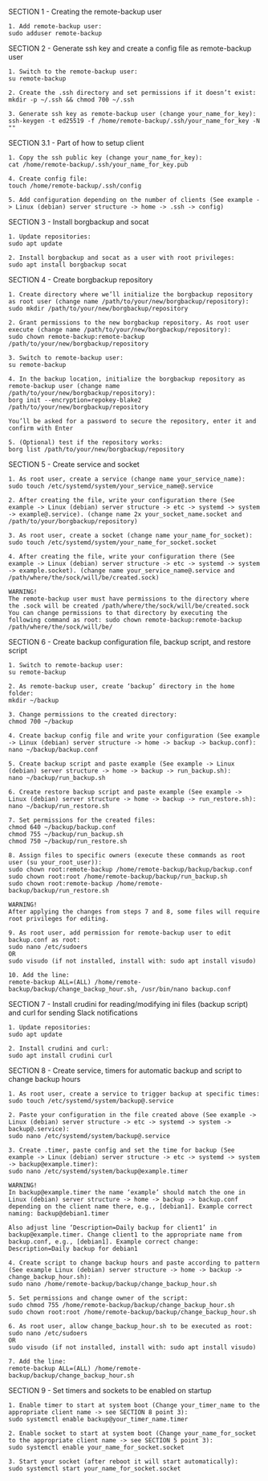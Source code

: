 
SECTION 1 - Creating the remote-backup user

    1. Add remote-backup user:
    sudo adduser remote-backup 

SECTION 2 - Generate ssh key and create a config file as remote-backup user

    1. Switch to the remote-backup user:
    su remote-backup

    2. Create the .ssh directory and set permissions if it doesn’t exist:
    mkdir -p ~/.ssh && chmod 700 ~/.ssh

    3. Generate ssh key as remote-backup user (change your_name_for_key):
    ssh-keygen -t ed25519 -f /home/remote-backup/.ssh/your_name_for_key -N "" 

SECTION 3.1 - Part of how to setup client

    1. Copy the ssh public key (change your_name_for_key):
    cat /home/remote-backup/.ssh/your_name_for_key.pub

    4. Create config file:
    touch /home/remote-backup/.ssh/config

    5. Add configuration depending on the number of clients (See example -> Linux (debian) server structure -> home -> .ssh -> config)

SECTION 3 - Install borgbackup and socat

    1. Update repositories:
    sudo apt update

    2. Install borgbackup and socat as a user with root privileges:
    sudo apt install borgbackup socat

SECTION 4 - Create borgbackup repository

    1. Create directory where we’ll initialize the borgbackup repository as root user (change name /path/to/your/new/borgbackup/repository):
    sudo mkdir /path/to/your/new/borgbackup/repository

    2. Grant permissions to the new borgbackup repository. As root user execute (change name /path/to/your/new/borgbackup/repository):
    sudo chown remote-backup:remote-backup /path/to/your/new/borgbackup/repository

    3. Switch to remote-backup user:
    su remote-backup

    4. In the backup location, initialize the borgbackup repository as remote-backup user (change name /path/to/your/new/borgbackup/repository):
    borg init --encryption=repokey-blake2 /path/to/your/new/borgbackup/repository

    You’ll be asked for a password to secure the repository, enter it and confirm with Enter

    5. (Optional) test if the repository works:
    borg list /path/to/your/new/borgbackup/repository

SECTION 5 - Create service and socket

    1. As root user, create a service (change name your_service_name):
    sudo touch /etc/systemd/system/your_service_name@.service

    2. After creating the file, write your configuration there (See example -> Linux (debian) server structure -> etc -> systemd -> system -> example@.service). (change name 2x your_socket_name.socket and /path/to/your/borgbackup/repository)

    3. As root user, create a socket (change name your_name_for_socket):
    sudo touch /etc/systemd/system/your_name_for_socket.socket

    4. After creating the file, write your configuration there (See example -> Linux (debian) server structure -> etc -> systemd -> system -> example.socket). (change name your_service_name@.service and /path/where/the/sock/will/be/created.sock)

    WARNING!
    The remote-backup user must have permissions to the directory where the .sock will be created /path/where/the/sock/will/be/created.sock
    You can change permissions to that directory by executing the following command as root: sudo chown remote-backup:remote-backup /path/where/the/sock/will/be/

SECTION 6 - Create backup configuration file, backup script, and restore script

    1. Switch to remote-backup user:
    su remote-backup

    2. As remote-backup user, create ‘backup’ directory in the home folder:
    mkdir ~/backup

    3. Change permissions to the created directory:
    chmod 700 ~/backup

    4. Create backup config file and write your configuration (See example -> Linux (debian) server structure -> home -> backup -> backup.conf):
    nano ~/backup/backup.conf

    5. Create backup script and paste example (See example -> Linux (debian) server structure -> home -> backup -> run_backup.sh):
    nano ~/backup/run_backup.sh

    6. Create restore backup script and paste example (See example -> Linux (debian) server structure -> home -> backup -> run_restore.sh):
    nano ~/backup/run_restore.sh

    7. Set permissions for the created files:
    chmod 640 ~/backup/backup.conf
    chmod 755 ~/backup/run_backup.sh 
    chmod 750 ~/backup/run_restore.sh 

    8. Assign files to specific owners (execute these commands as root user (su your_root_user)):
    sudo chown root:remote-backup /home/remote-backup/backup/backup.conf
    sudo chown root:root /home/remote-backup/backup/run_backup.sh 
    sudo chown root:remote-backup /home/remote-backup/backup/run_restore.sh 

    WARNING!
    After applying the changes from steps 7 and 8, some files will require root privileges for editing.

    9. As root user, add permission for remote-backup user to edit backup.conf as root:
    sudo nano /etc/sudoers
    OR
    sudo visudo (if not installed, install with: sudo apt install visudo)

    10. Add the line:
    remote-backup ALL=(ALL) /home/remote-backup/backup/change_backup_hour.sh, /usr/bin/nano backup.conf

SECTION 7 - Install crudini for reading/modifying ini files (backup script) and curl for sending Slack notifications

    1. Update repositories:
    sudo apt update

    2. Install crudini and curl:
    sudo apt install crudini curl

SECTION 8 - Create service, timers for automatic backup and script to change backup hours

    1. As root user, create a service to trigger backup at specific times:
    sudo touch /etc/systemd/system/backup@.service

    2. Paste your configuration in the file created above (See example -> Linux (debian) server structure -> etc -> systemd -> system -> backup@.service):
    sudo nano /etc/systemd/system/backup@.service

    3. Create .timer, paste config and set the time for backup (See example -> Linux (debian) server structure -> etc -> systemd -> system -> backup@example.timer):
    sudo nano /etc/systemd/system/backup@example.timer

    WARNING!
    In backup@example.timer the name ‘example’ should match the one in Linux (debian) server structure -> home -> backup -> backup.conf depending on the client name there, e.g., [debian1]. Example correct naming: backup@debian1.timer

    Also adjust line ‘Description=Daily backup for client1’ in backup@example.timer. Change client1 to the appropriate name from backup.conf, e.g., [debian1]. Example correct change: Description=Daily backup for debian1

    4. Create script to change backup hours and paste according to pattern (See example Linux (debian) server structure -> home -> backup -> change_backup_hour.sh):
    sudo nano /home/remote-backup/backup/change_backup_hour.sh

    5. Set permissions and change owner of the script:
    sudo chmod 755 /home/remote-backup/backup/change_backup_hour.sh
    sudo chown root:root /home/remote-backup/backup/change_backup_hour.sh

    6. As root user, allow change_backup_hour.sh to be executed as root:
    sudo nano /etc/sudoers
    OR
    sudo visudo (if not installed, install with: sudo apt install visudo)

    7. Add the line:
    remote-backup ALL=(ALL) /home/remote-backup/backup/change_backup_hour.sh

SECTION 9 - Set timers and sockets to be enabled on startup

    1. Enable timer to start at system boot (Change your_timer_name to the appropriate client name -> see SECTION 8 point 3):
    sudo systemctl enable backup@your_timer_name.timer

    2. Enable socket to start at system boot (Change your_name_for_socket to the appropriate client name -> see SECTION 5 point 3):
    sudo systemctl enable your_name_for_socket.socket

    3. Start your socket (after reboot it will start automatically):
    sudo systemctl start your_name_for_socket.socket
